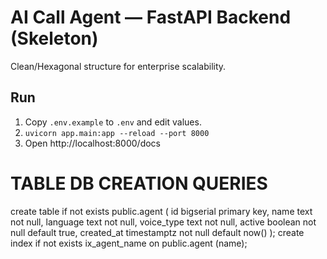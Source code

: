 # AI Call Agent — FastAPI Backend (Skeleton)

Clean/Hexagonal structure for enterprise scalability.

## Run
1. Copy `.env.example` to `.env` and edit values.
2. `uvicorn app.main:app --reload --port 8000`
3. Open http://localhost:8000/docs

# TABLE DB CREATION QUERIES
create table if not exists public.agent (
  id bigserial primary key,
  name text not null,
  language text not null,
  voice_type text not null,
  active boolean not null default true,
  created_at timestamptz not null default now()
);
create index if not exists ix_agent_name on public.agent (name);



